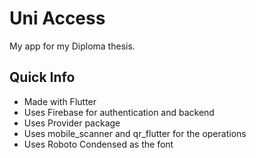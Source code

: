 # Uni Access

My app for my Diploma thesis.

## Quick Info

* Made with Flutter
* Uses Firebase for authentication and backend
* Uses Provider package
* Uses mobile_scanner and qr_flutter for the operations
* Uses Roboto Condensed as the font
